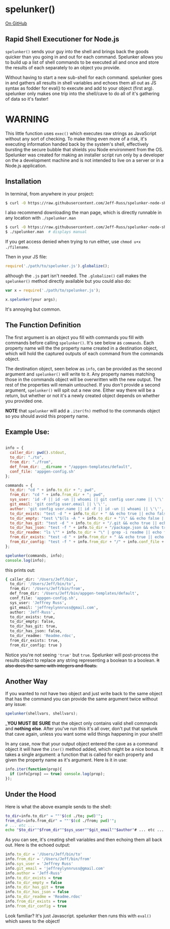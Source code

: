 # spelunker()

[On GitHub](https://github.com/Jeff-Russ/spelunker-node-shell)


## Rapid Shell Executioner for Node.js  

`spelunker()` sends your guy into the shell and brings back the goods quicker than you going in and out for each command. Spelunker allows you to build up a list of shell commands to be executed all and once and store the results of each separately to an object you provide.  

Without having to start a new sub-shell for each command. spelunker goes in and gathers all results in shell variables and echoes them all out as JS syntax as fodder for eval() to execute and add to your object (first arg). spelunker only makes one trip into the shell/cave to do all of it's gathering of data so it's faster!  

# WARNING

This little function uses `exec()` which executes raw strings as JavaScript without any sort of checking. To make thing even more of a risk, it's executing information handed back by the system's shell, effectively bursting the secure bubble that shields you Node environment from the OS. Spelunker was created for making an installer script run only by a developer on the a development machine and is not intended to live on a server or in a Node.js application.  

## Installation  

In terminal, from anywhere in your project:  

```bash
$ curl -O https://raw.githubusercontent.com/Jeff-Russ/spelunker-node-shell/master/spelunker.js
```

I also recommend downloading the man page, which is directly runnable in any location with `./spelunker.man`  

```bash
$ curl -O https://raw.githubusercontent.com/Jeff-Russ/spelunker-node-shell/master/spelunker.man
$ ./spelunker.man  # displays manual
```

If you get access denied when trying to run either, use `chmod u+x ./filename`.  

Then in your JS file: 

```javascript
require('./path/to/spelunker.js').globalize();
```

although the `.js` part isn't needed. The `.globalize()` call makes the `spelunker()` method directly available but you could also do:  

```javascript
var x = require('./path/to/spelunker.js');

x.spelunker(your args);
```

It's annoying but common.  

## The Function Definition

The first argument is an object you fill with commands you fill with commands before calling `spelunker()`. It's see below as `commands`. Each property name will the the property name created in a destination object, which will hold the captured outputs of each command from the commands object.  

The destination object, seen below as `info`, can be provided as the second argument and `spelunker()` will write to it. Any property names matching those in the commands object will be overwritten with the new output. The rest of the properties will remain untouched. If you don't provide a second argument, `spelunker()` will spit out a new one. Either way there will be a return, but whether or not it's a newly created object depends on whether you provided one.  

__NOTE__ that `spelunker` will add a `.iter(fn)` method to the commands object so you should avoid this property name.  


## Example Use: 

```javascript

info = {
  caller_dir: pwd().stdout,
  to_dir: "./to",
  from_dir: "./from",
  def_from_dir: __dirname + "/appgen-templates/default",
  conf_file: 'appgen-config.sh'
};

commands = {
  to_dir: "cd " + info.to_dir + "; pwd",
  from_dir: "cd " + info.from_dir + "; pwd",
  sys_user: 'id -F || id -un || whoami || git config user.name || \'\'',
  git_email: 'git config user.email || \'\'',
  author: 'git config user.name || id -F || id -un || whoami || \'\'',
  to_dir_exists: "test -d " + info.to_dir + " && echo true || echo false",
  to_dir_empty: "test \"$(ls -A " + info.to_dir + ")\" && echo false || echo true",
  to_dir_has_git: "test -d " + info.to_dir + "/.git && echo true || echo false",
  to_dir_has_json: "test -f " + info.to_dir + "/package.json && echo true || echo false",
  to_dir_readme: "ls \"" + info.to_dir + "\" | grep -i readme || echo false",
  from_dir_exists: "test -d " + info.from_dir + " && echo true || echo false",
  from_dir_config: "test -f " + info.from_dir + "/" + info.conf_file + " && echo true || echo false"
};

spelunker(commands, info);
console.log(info);
```

this prints out:  

```bash
{ caller_dir: '/Users/Jeff/bin',
  to_dir: '/Users/Jeff/bin/to',
  from_dir: '/Users/Jeff/bin/from',
  def_from_dir: '/Users/Jeff/bin/appgen-templates/default',
  conf_file: 'appgen-config.sh',
  sys_user: 'Jeffrey Russ',
  git_email: 'jeffreylynnruss@gmail.com',
  author: 'Jeff-Russ',
  to_dir_exists: true,
  to_dir_empty: false,
  to_dir_has_git: true,
  to_dir_has_json: false,
  to_dir_readme: 'Readme.rdoc',
  from_dir_exists: true,
  from_dir_config: true }
```
Notice you're not seeing `'true'` but `true`. Spelunker will post-process the results object to replace any string representing a boolean to a boolean. ~~It also does the same with integers and floats.~~  

## Another Way

If you wanted to not have two object and just write back to the same object that has the command you can provide the same argument twice without any issue:  
```javascript
spelunker(shellvars, shellvars);
```

___YOU MUST BE SURE__ that the object only contains valid shell commands and __nothing else__. After you've run this it's all over, don't put that spelunk that cave again, unless you want some wild things happening in your shell!!  

In any case, now that your output object entered the cave as a command object it will have the `iter()` method added, which might be a nice bonus.  It takes a single argument: a function that is called for each property and given the property name as it's argument.  Here is it in use:  

```javascript
info.iter(function(prop){
  if (info[prop] == true) console.log(prop);
});
```

## Under the Hood 

Here is what the above example sends to the shell:  

```bash
to_dir=info.to_dir" = ""'$(cd ./to; pwd)'";
from_dir=info.from_dir" = ""'$(cd ./from; pwd)'";
# ... etc ...
echo "$to_dir""$from_dir""$sys_user""$git_email""$author"# ... etc ...
```

As you can see, it's creating shell variables and then echoing them all back out. Here is the echoed output:  

```javascript
info.to_dir = '/Users/Jeff/bin/to'
info.from_dir = '/Users/Jeff/bin/from'
info.sys_user = 'Jeffrey Russ'
info.git_email = 'jeffreylynnruss@gmail.com'
info.author = 'Jeff-Russ'
info.to_dir_exists = true
info.to_dir_empty = false
info.to_dir_has_git = true
info.to_dir_has_json = false
info.to_dir_readme = 'Readme.rdoc'
info.from_dir_exists = true
info.from_dir_config = true
```

Look familiar? It's just Javascript. spelunker then runs this with `eval()` which saves to the object!  

